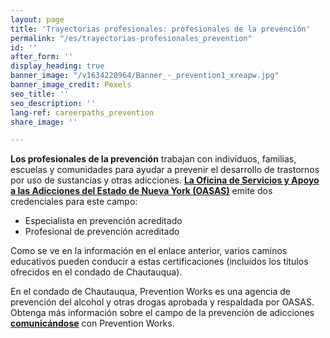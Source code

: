 ```yaml
---
layout: page
title: 'Trayectorias profesionales: profesionales de la prevención'
permalink: "/es/trayectorias-profesionales_prevention"
id: ''
after_form: ''
display_heading: true
banner_image: "/v1634220964/Banner_-_prevention1_xreapw.jpg"
banner_image_credit: Pexels
seo_title: ''
seo_description: ''
lang-ref: careerpaths_prevention
share_image: ''

---
```

**Los profesionales de la prevención** trabajan con individuos, familias, escuelas y comunidades para ayudar a prevenir el desarrollo de trastornos por uso de sustancias y otras adicciones. [**La Oficina de Servicios y Apoyo a las Adicciones del Estado de Nueva York (OASAS)**](https://oasas.ny.gov/credentialing/prevention-professional-or-specialist-cpp-and-cps) emite dos credenciales para este campo:

* Especialista en prevención acreditado
* Profesional de prevención acreditado

Como se ve en la información en el enlace anterior, varios caminos educativos pueden conducir a estas certificaciones (incluidos los títulos ofrecidos en el condado de Chautauqua).

En el condado de Chautauqua, Prevention Works es una agencia de prevención del alcohol y otras drogas aprobada y respaldada por OASAS. Obtenga más información sobre el campo de la prevención de adicciones [**comunicándose**](https://preventionworks.us/contact.php) con Prevention Works.